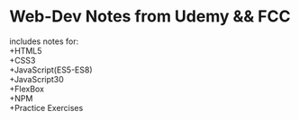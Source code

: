 # Web-Dev Notes from Udemy && FCC 
includes notes for: <br> 
  +HTML5
  <br>
  +CSS3
  <br>
  +JavaScript(ES5-ES8)
  <br>
  +JavaScript30
  <br>
  +FlexBox
  <br>
  +NPM
  <br>
  +Practice Exercises
  <br>
 
